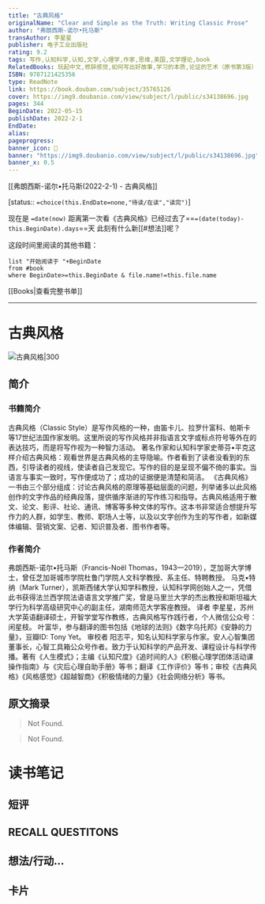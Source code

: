 ```yaml
---
title: "古典风格"
originalName: "Clear and Simple as the Truth: Writing Classic Prose"
author: "弗朗西斯-诺尔•托马斯"
transAuthor: 李星星
publisher: 电子工业出版社
rating: 9.2
tags: 写作,认知科学,认知,文学,心理学,作家,思维,美国,文学理论,book
RelatedBooks: 玩起中文,修辞感觉,如何写出好故事,学习的本质,论证的艺术（原书第3版）,文学课,小说运转的秘密,预测算法,书籍秘史,認知發展
ISBN: 9787121425356
type: ReadNote
link: https://book.douban.com/subject/35765126
cover: https://img9.doubanio.com/view/subject/l/public/s34138696.jpg
pages: 344
BeginDate: 2022-05-15
publishDate: 2022-2-1
EndDate:
alias:
pageprogress:
banner_icon: 📖
banner: "https://img9.doubanio.com/view/subject/l/public/s34138696.jpg"
banner_x: 0.5
---
```

[[弗朗西斯-诺尔•托马斯(2022-2-1) - 古典风格]]
 
[status:: `=choice(this.EndDate=none,"待读/在读","读完")`]

现在是 `=date(now)`
距离第一次看《古典风格》已经过去了==`=(date(today)-this.BeginDate).days`==天
此刻有什么新[[#想法]]呢？


这段时间里阅读的其他书籍：

```dataview
list "开始阅读于 "+BeginDate
from #book 
where BeginDate>=this.BeginDate & file.name!=this.file.name
```

[[Books|查看完整书单]]

---
# 古典风格

![古典风格|300](https://img9.doubanio.com/view/subject/l/public/s34138696.jpg)

## 简介
### 书籍简介

古典风格（Classic Style）是写作风格的一种，由笛卡儿、拉罗什富科、帕斯卡等17世纪法国作家发明。这里所说的写作风格并非指语言文字或标点符号等外在的表达技巧，而是将写作视为一种智力活动。
著名作家和认知科学家史蒂芬•平克这样介绍古典风格：观看世界是古典风格的主导隐喻。作者看到了读者没看到的东西，引导读者的视线，使读者自己发现它。写作的目的是呈现不偏不倚的事实。当语言与事实一致时，写作便成功了；成功的证据便是清楚和简洁。
《古典风格》一书由三个部分组成：讨论古典风格的原理等基础层面的问题，列举诸多以此风格创作的文字作品的经典段落，提供循序渐进的写作练习和指导。古典风格适用于散文、论文、影评、社论、通讯、博客等多种文体的写作。这本书非常适合想提升写作力的人群，如学生、教师、职场人士等，以及以文字创作为生的写作者，如新媒体编辑、营销文案、记者、知识普及者、图书作者等。


### 作者简介

弗朗西斯-诺尔•托马斯（Francis-Noël Thomas，1943—2019），芝加哥大学博士，曾任芝加哥城市学院杜鲁门学院人文科学教授、系主任、特聘教授。
马克•特纳（Mark Turner），凯斯西储大学认知学科教授，认知科学网创始人之一，凭借此书获得法兰西学院法语语言文学推广奖，曾是马里兰大学的杰出教授和斯坦福大学行为科学高级研究中心的副主任，湖南师范大学客座教授。
译者
李星星，苏州大学英语翻译硕士，开智学堂写作教练，古典风格写作践行者，个人微信公众号：闲星枝。
叶富华，参与翻译的图书包括《地球的法则》《数字乌托邦》《安静的力量》，豆瓣ID: Tony Yet。
审校者
阳志平，知名认知科学家与作家。安人心智集团董事长，心智工具箱公众号作者。致力于认知科学的产品开发、课程设计与科学传播。著有《人生模式》；主编《认知尺度》《追时间的人》《积极心理学团体活动课操作指南》与《灾后心理自助手册》等书；翻译《工作评价》等书；审校《古典风格》《风格感觉》《超越智商》《积极情绪的力量》《社会网络分析》等书。




## 原文摘录
> Not Found.

> Not Found.

# 读书笔记
## 短评

## RECALL QUESTITONS


## 想法/行动...

## 卡片